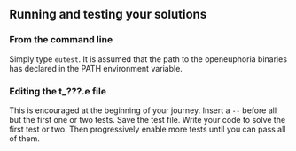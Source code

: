 ## Running and testing your solutions
 
### From the command line
 
Simply type `eutest`. It is assumed that the path to the openeuphoria binaries has declared in the PATH environment variable.
  
### Editing the t_???.e file
 
This is encouraged at the beginning of your journey. Insert a `--` before all but the first one or two tests. Save the test file. Write your code to solve the first test or two. Then progressively enable more tests until you can pass all of them.
 